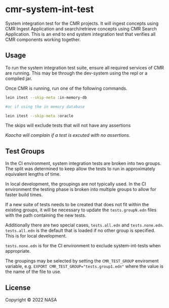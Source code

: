 # cmr-system-int-test

System integration test for the CMR projects. It will ingest concepts using CMR Ingest Application and search/retrieve concepts using CMR Search Application. This is an end to end system integration test that verifies all CMR components working together.

## Usage

To run the system integration test suite, ensure all required services of CMR are running.
This may be through the dev-system using the repl or a compiled jar.

Once CMR is running, run one of the following commands.

``` sh
lein itest --skip-meta :in-memory-db

#or if using the in memory database

lein itest --skip-meta :oracle
```

The skips will exclude tests that will not have any assertions

_Kaocha will complain if a test is excuted with no assertions._

## Test Groups

In the CI environment, system integration tests are broken into two groups.
The split was determined to keep allow the tests to run in approximately 
equivalent lengths of time.

In local development, the groupings are not typically used. In the CI environment
the testing phase is broken into multiple groups to allow for faster build times.

If a new suite of tests needs to be created that does not fit within the existing
groups, it will be necessary to update the `tests.groupN.edn` files with the path
containing the new tests.

Additionally there are two special cases, `tests.all.edn` and `tests.none.edn`. 
`tests.all.edn` is the default that is loaded if no other group is specified. 
This is for local development.

`tests.none.edn` is for the CI environment to exclude system-int-tests when appropriate.

The groupings may be selected by setting the `CMR_TEST_GROUP` enviroment variable, 
e.g. `EXPORT CMR_TEST_GROUP="tests.group1.edn"` where the value is the name of the file to use.

## License

Copyright © 2022 NASA
